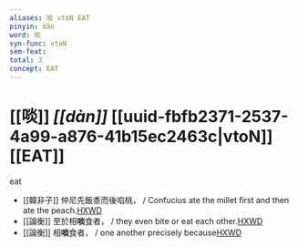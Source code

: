 ```yaml
---
aliases: 啖 vtoN EAT
pinyin: dàn
word: 啖
syn-func: vtoN
sem-feat: 
total: 3
concept: EAT 
---
```

# [[啖]] *[[dàn]]*  [[uuid-fbfb2371-2537-4a99-a876-41b15ec2463c|vtoN]] [[EAT]]
eat
 - [[韓非子]] 仲尼先飯黍而後啗桃， / Confucius ate the millet first and then ate the peach.[HXWD](https://hxwd.org/textview.html?location=KR3c0005_tls_033-49a.6)
 - [[論衡]] 至於相**啖**食者， / they even bite or eat each other.[HXWD](https://hxwd.org/textview.html?location=KR3j0080_tls_014-14a.4)
 - [[論衡]] 相**啖**食者， / one another precisely because[HXWD](https://hxwd.org/textview.html?location=KR3j0080_tls_014-8a.20)